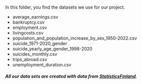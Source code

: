 In this folder, you find the datasets we use for our project.

-   average_earnings.csv
-   bankruptcy.csv
-   employment.csv
-   livingcosts.csv
-   population_and_population_increase_by_sex_1950-2022.csv
-   suicide_1971-2020_gender
-   suicide_yearly_age_gender_1998-2020
-   suicides_monthly.csv
-   trips_abroad.csv
-   unemployment_duration.csv

##### *All our data sets are created with data from  [StatisticsFinland](https://stat.fi/en/statistics/ksyyt).*

##### 
